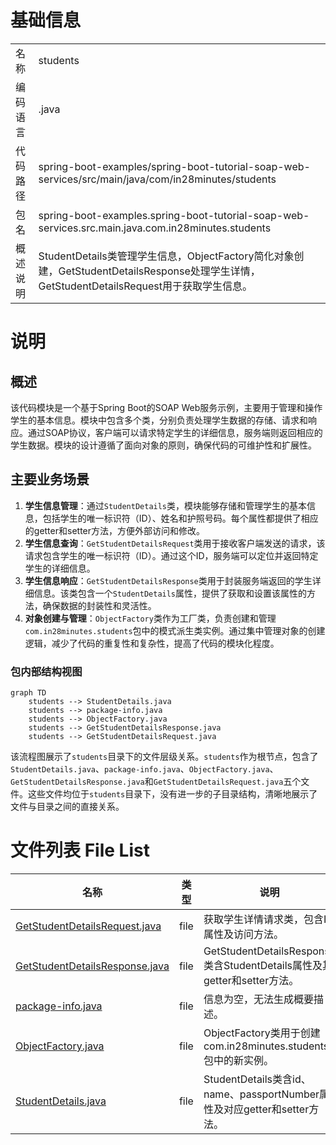 # 基础信息

|      |      |
|------|------|
| 名称 | students |
| 编码语言 | .java |
| 代码路径 | spring-boot-examples/spring-boot-tutorial-soap-web-services/src/main/java/com/in28minutes/students |
| 包名 | spring-boot-examples.spring-boot-tutorial-soap-web-services.src.main.java.com.in28minutes.students |
| 概述说明 | StudentDetails类管理学生信息，ObjectFactory简化对象创建，GetStudentDetailsResponse处理学生详情，GetStudentDetailsRequest用于获取学生信息。 |

# 说明

## 概述
该代码模块是一个基于Spring Boot的SOAP Web服务示例，主要用于管理和操作学生的基本信息。模块中包含多个类，分别负责处理学生数据的存储、请求和响应。通过SOAP协议，客户端可以请求特定学生的详细信息，服务端则返回相应的学生数据。模块的设计遵循了面向对象的原则，确保代码的可维护性和扩展性。

## 主要业务场景
1. **学生信息管理**：通过`StudentDetails`类，模块能够存储和管理学生的基本信息，包括学生的唯一标识符（ID）、姓名和护照号码。每个属性都提供了相应的getter和setter方法，方便外部访问和修改。
2. **学生信息查询**：`GetStudentDetailsRequest`类用于接收客户端发送的请求，该请求包含学生的唯一标识符（ID）。通过这个ID，服务端可以定位并返回特定学生的详细信息。
3. **学生信息响应**：`GetStudentDetailsResponse`类用于封装服务端返回的学生详细信息。该类包含一个`StudentDetails`属性，提供了获取和设置该属性的方法，确保数据的封装性和灵活性。
4. **对象创建与管理**：`ObjectFactory`类作为工厂类，负责创建和管理`com.in28minutes.students`包中的模式派生类实例。通过集中管理对象的创建逻辑，减少了代码的重复性和复杂性，提高了代码的模块化程度。


### 包内部结构视图

```mermaid
graph TD
    students --> StudentDetails.java
    students --> package-info.java
    students --> ObjectFactory.java
    students --> GetStudentDetailsResponse.java
    students --> GetStudentDetailsRequest.java
```

该流程图展示了`students`目录下的文件层级关系。`students`作为根节点，包含了`StudentDetails.java`、`package-info.java`、`ObjectFactory.java`、`GetStudentDetailsResponse.java`和`GetStudentDetailsRequest.java`五个文件。这些文件均位于`students`目录下，没有进一步的子目录结构，清晰地展示了文件与目录之间的直接关系。

# 文件列表 File List

| 名称   | 类型  | 说明 |
|-------|------|-------------|
| [GetStudentDetailsRequest.java](GetStudentDetailsRequest.md) | file | 获取学生详情请求类，包含ID属性及访问方法。 |
| [GetStudentDetailsResponse.java](GetStudentDetailsResponse.md) | file | GetStudentDetailsResponse类含StudentDetails属性及其getter和setter方法。 |
| [package-info.java](package-info.md) | file | 信息为空，无法生成概要描述。 |
| [ObjectFactory.java](ObjectFactory.md) | file | ObjectFactory类用于创建com.in28minutes.students包中的新实例。 |
| [StudentDetails.java](StudentDetails.md) | file | StudentDetails类含id、name、passportNumber属性及对应getter和setter方法。 |



